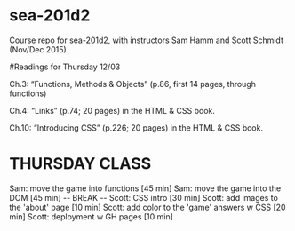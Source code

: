 # sea-201d2
Course repo for sea-201d2, with instructors Sam Hamm and Scott Schmidt (Nov/Dec 2015)

#Readings for Thursday 12/03

Ch.3: “Functions, Methods & Objects” (p.86, first 14 pages, through functions)

Ch.4: “Links” (p.74; 20 pages) in the HTML & CSS book.

Ch.10: “Introducing CSS” (p.226; 20 pages) in the HTML & CSS book.


# THURSDAY CLASS

Sam: move the game into functions [45 min]
Sam: move the game into the DOM [45 min]
-- BREAK --
Scott: CSS intro [30 min]
Scott: add images to the 'about' page [10 min]
Scott: add color to the 'game' answers w CSS [20 min]
Scott: deployment w GH pages [10 min]
